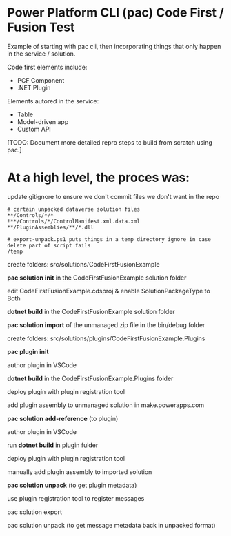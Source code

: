 # Power Platform CLI (pac) Code First / Fusion Test
Example of starting with pac cli, then incorporating things that only happen in the service / solution.

Code first elements include:
* PCF Component
* .NET Plugin

Elements autored in the service:
* Table
* Model-driven app
* Custom API

[TODO: Document more detailed repro steps to build from scratch using pac.]

# At a high level, the proces was:

update gitignore to ensure we don't commit files we don't want in the repo
```
# certain unpacked dataverse solution files
**/Controls/*/*
!**/Controls/*/ControlManifest.xml.data.xml
**/PluginAssemblies/**/*.dll

# export-unpack.ps1 puts things in a temp directory ignore in case delete part of script fails
/temp
```

create folders: src/solutions/CodeFirstFusionExample

**pac solution init** in the CodeFirstFusionExample solution folder

edit CodeFirstFusionExample.cdsproj & enable SolutionPackageType to Both

**dotnet build** in the CodeFirstFusionExample solution folder

**pac solution import** of the unmanaged zip file in the bin/debug folder

create folders: src/solutions/plugins/CodeFirstFusionExample.Plugins

**pac plugin init**

author plugin in VSCode

**dotnet build** in the CodeFirstFusionExample.Plugins folder

deploy plugin with plugin registration tool

add plugin assembly to unmanaged solution in make.powerapps.com

**pac solution add-reference** (to plugin)

author plugin in VSCode

run **dotnet build** in plugin fulder

deploy plugin with plugin registration tool

manually add plugin assembly to imported solution

**pac solution unpack** (to get plugin metadata)

use plugin registration tool to register messages

pac solution export

pac solution unpack (to get message metadata back in unpacked format)